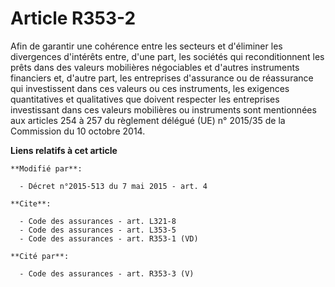 # Article R353-2

Afin de garantir une cohérence entre les secteurs et d'éliminer les divergences d'intérêts entre, d'une part, les sociétés
qui reconditionnent les prêts dans des valeurs mobilières négociables et d'autres instruments financiers et, d'autre part,
les entreprises d'assurance ou de réassurance qui investissent dans ces valeurs ou ces instruments, les exigences
quantitatives et qualitatives que doivent respecter les entreprises investissant dans ces valeurs mobilières ou instruments
sont mentionnées aux articles 254 à 257 du règlement délégué (UE) n° 2015/35 de la Commission du 10 octobre 2014.

**Liens relatifs à cet article**

	**Modifié par**:

	  - Décret n°2015-513 du 7 mai 2015 - art. 4

	**Cite**:

	  - Code des assurances - art. L321-8
	  - Code des assurances - art. L353-5
	  - Code des assurances - art. R353-1 (VD)

	**Cité par**:

	  - Code des assurances - art. R353-3 (V)
